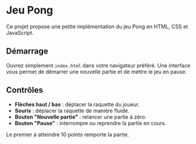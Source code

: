 # Jeu Pong

Ce projet propose une petite implémentation du jeu Pong en HTML, CSS et JavaScript.

## Démarrage

Ouvrez simplement `index.html` dans votre navigateur préféré. Une interface vous permet de démarrer une nouvelle partie et de mettre le jeu en pause.

## Contrôles

- **Flèches haut / bas** : déplacer la raquette du joueur.
- **Souris** : déplacer la raquette de manière fluide.
- **Bouton "Nouvelle partie"** : relancer une partie à zéro.
- **Bouton "Pause"** : interrompre ou reprendre la partie en cours.

Le premier à atteindre 10 points remporte la partie.
